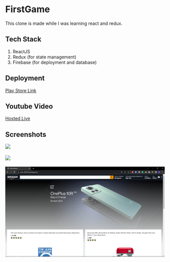 # FirstGame

This clone is made while I was learning react and redux.

## Tech Stack
1) ReactJS
2) Redux (for state management)
3) Firebase (for deployment and database)

## Deployment
<a target="_blank" href = "https://play.google.com/store/apps/details?id=com.Krishna.FarRun">Play Store Link</a>

## Youtube Video
<a target="_blank" href = "https://www.youtube.com/watch?v=__MkceRc0e8&t=25s&ab_channel=KrishnKantAgrawal">Hosted Live</a>

## Screenshots

<div align = "left">
  <img src="https://github.com/krishna2332002/Jungle-Run-2/blob/master/FarSS/Screenshot_2023-01-04-18-50-27-932_com.miui.videoplayer.jpg">
</div>
<br>
<div align = "left">
  <img src="https://github.com/krishna2332002/Jungle-Run-2/blob/master/FarSS/Screenshot_2023-01-04-18-50-58-625_com.miui.videoplayer.jpg">
</div>

<br>

<div align = "left">
  <img src="https://raw.githubusercontent.com/manglam16/amazon-clone/main/screenshots/Screenshot%20(153).png">
</div>

<br>
